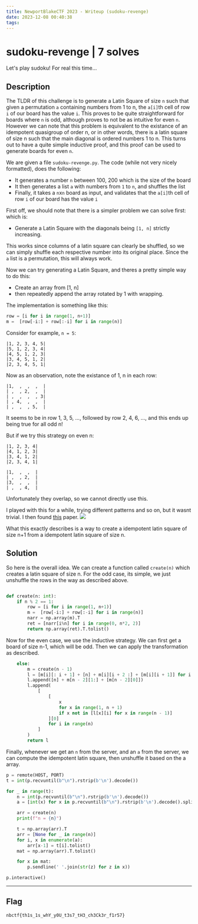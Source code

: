 ```yaml
---
title: NewportBlakeCTF 2023 - Writeup (sudoku-revenge)
date: 2023-12-08 00:40:38
tags:
---
```


# **sudoku-revenge | 7 solves**
Let's play sudoku! For real this time...

## **Description**
The TLDR of this challenge is to generate a Latin Square of size `n` such that given a permutation `a` containing numbers from 1 to n, the `a[i]`th cell of row `i` of our board has the value `i`. This proves to be quite straightforward for boards where `n` is odd, although proves to not be as intuitive for even `n`. However we can note that this problem is equivalent to the existance of an idempotent quasigroup of order n, or in other words, there is a latin square of size n such that the main diagonal is ordered numbers 1 to n. This turns out to have a quite simple inductive proof, and this proof can be used to generate boards for even `n`.

We are given a file `sudoku-revenge.py`. The code (while not very nicely formatted), does the following:
- It generates a number `n` between 100, 200 which is the size of the board
- It then generates a list `a` with numbers from `1` to `n`, and shuffles the list
- Finally, it takes a `n`x`n` board as input, and validates that the `a[i]`th cell of row `i` of our board has the value `i`


First off, we should note that there is a simpler problem we can solve first: which is:
- Generate a Latin Square with the diagonals being `[1, n]` strictly increasing.

This works since columns of a latin square can clearly be shuffled, so we can simply shuffle each respective number into its original place. Since the `a` list is a permutation, this will always work.

Now we can try generating a Latin Square, and theres a pretty simple way to do this: 
- Create an array from [1, n]
- then repeatedly append the array rotated by 1 with wrapping.

The implementation is something like this:
```py
row = [i for i in range(1, n+1)]
m =  [row[-i:] + row[:-i] for i in range(n)]
```
Consider for example, `n = 5`:
```
|1, 2, 3, 4, 5|
|5, 1, 2, 3, 4|
|4, 5, 1, 2, 3|
|3, 4, 5, 1, 2|
|2, 3, 4, 5, 1|
```

Now as an observation, note the existance of 1, n in each row:
```
|1,  ,  ,  ,  |
| ,  , 2,  ,  |
| ,  ,  ,  , 3|
| , 4,  ,  ,  |
| ,  ,  , 5,  |
```

It seems to be in row 1, 3, 5, ..., followed by row 2, 4, 6, ..., and this ends up being true for all odd n!

But if we try this strategy on even n:
```
|1, 2, 3, 4|
|4, 1, 2, 3|
|3, 4, 1, 2|
|2, 3, 4, 1|
```
```
|1,  ,  ,  |
| ,  , 2,  |
|3,  ,  ,  |
| ,  , 4,  |
```

Unfortunately they overlap, so we cannot directly use this.

I played with this for a while, trying different patterns and so on, but it wasnt trivial. I then found [this](https://faculty.etsu.edu/gardnerr/Design-Theory/notes-Design-Theory-LR2/Design-Theory-LR2-2-2.pdf) paper.
![](image-1.png)

What this exactly describes is a way to create a idempotent latin square of size n+1 from a idempotent latin square of size n. 

## **Solution**
So here is the overall idea. We can create a function called `create(n)` which creates a latin square of size n. For the odd case, its simple, we just unshuffle the rows in the way as described above.
```py

def create(n: int):
    if n % 2 == 1:
        row = [i for i in range(1, n+1)]
        m =  [row[-i:] + row[:-i] for i in range(n)]
        narr = np.array(m).T
        ret = [narr[i%n] for i in range(0, n*2, 2)]
        return np.array(ret).T.tolist()
```

Now for the even case, we use the inductive strategy. We can first get a board of size n-1, which will be odd. Then we can apply the transformation as described.
```py
    else:
        m = create(n - 1)
        l = [m[i][: i + 1] + [n] + m[i][i + 2 :] + [m[i][i + 1]] for i in range(n - 2)]
        l.append([n] + m[n - 2][1:] + [m[n - 2][0]])
        l.append(
            [
                [
                    x
                    for x in range(1, n + 1)
                    if x not in [l[x][i] for x in range(n - 1)]
                ][0]
                for i in range(n)
            ]
        )
        return l
```

Finally, whenever we get an `n` from the server, and an `a` from the server, we can compute the idempotent latin square, then unshuffle it based on the a array.
```py
p = remote(HOST, PORT)
t = int(p.recvuntil(b"\n").rstrip(b'\n').decode())

for _ in range(t):
    n = int(p.recvuntil(b"\n").rstrip(b'\n').decode())
    a = [int(x) for x in p.recvuntil(b"\n").rstrip(b'\n').decode().split(' ')]

    arr = create(n)
    print(f"n = {n}")

    t = np.array(arr).T
    arr = [None for _ in range(n)]
    for i, x in enumerate(a):
        arr[x-1] = t[i].tolist()
    mat = np.array(arr).T.tolist()

    for x in mat:
        p.sendline(' '.join(str(z) for z in x))

p.interactive()
```


---
## Flag
```
nbctf{th1s_1s_whY_y0U_t3s7_tH3_ch3Ck3r_f1r57}
```
